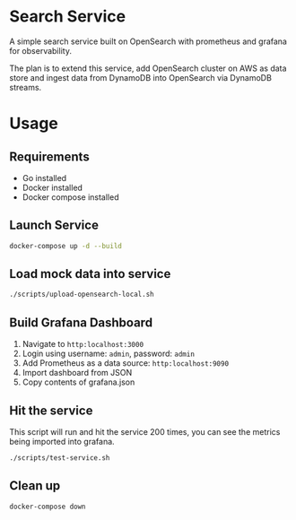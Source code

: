 # Search Service

A simple search service built on OpenSearch with prometheus and grafana for observability. 

The plan is to extend this service, add OpenSearch cluster on AWS as data store and ingest data from DynamoDB into OpenSearch via DynamoDB streams.

# Usage 

## Requirements

* Go installed
* Docker installed
* Docker compose installed

## Launch Service

``` bash
docker-compose up -d --build
``` 

## Load mock data into service

``` bash
./scripts/upload-opensearch-local.sh
``` 

## Build Grafana Dashboard

1. Navigate to `http:localhost:3000`
2. Login using username: `admin`, password: `admin` 
3. Add Prometheus as a data source: `http:localhost:9090`
4. Import dashboard from JSON
5. Copy contents of grafana.json

## Hit the service

This script will run and hit the service 200 times, you can see the metrics being imported into grafana.

``` bash
./scripts/test-service.sh
```

## Clean up

``` bash 
docker-compose down
```
